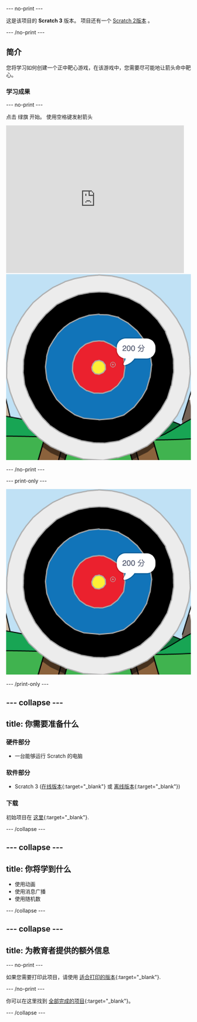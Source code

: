 --- no-print ---

这是该项目的 **Scratch 3** 版本。 项目还有一个 [Scratch 2版本](https://projects.raspberrypi.org/en/projects/archery-scratch2) 。

--- /no-print ---

## 简介

您将学习如何创建一个正中靶心游戏，在该游戏中，您需要尽可能地让箭头命中靶心。

### 学习成果

--- no-print ---

点击 绿旗 开始。 使用空格键发射箭头

<div class="scratch-preview">
  <iframe allowtransparency="true" width="485" height="402" src="https://scratch.mit.edu/projects/embed/382479913/?autostart=false" frameborder="0" scrolling="no"></iframe>
  <img src="images/archery-final.png">
</div>

--- /no-print ---

--- print-only ---

![完成的项目](images/archery-final.png)

--- /print-only ---

--- collapse ---
---
title: 你需要准备什么
---
### 硬件部分

+ 一台能够运行 Scratch 的电脑

### 软件部分

+ Scratch 3 ([在线版本](https://rpf.io/scratchon){:target="_blank"} 或 [离线版本](https://rpf.io/scratchoff){:target="_blank"})

### 下载

初始项目在 [这里](https://rpf.io/p/zh-CN/archery-go){:target="_blank"}.

--- /collapse ---

--- collapse ---
---
title: 你将学到什么
---
+ 使用动画 
+ 使用消息广播
+ 使用随机数

--- /collapse ---

--- collapse ---
---
title: 为教育者提供的额外信息
---
--- no-print ---

如果您需要打印此项目，请使用 [适合打印的版本](https://projects.raspberrypi.org/zh-CN/projects/archery/print){:target="_blank"}.

--- /no-print ---

你可以在这里找到 [全部完成的项目](https://rpf.io/p/zh-CN/archery-get){:target="_blank"}。

--- /collapse ---
